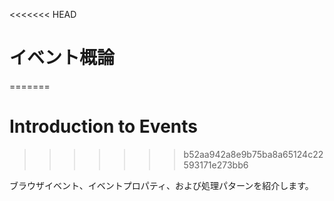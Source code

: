 <<<<<<< HEAD
# イベント概論
=======
# Introduction to Events
>>>>>>> b52aa942a8e9b75ba8a65124c22593171e273bb6

ブラウザイベント、イベントプロパティ、および処理パターンを紹介します。
